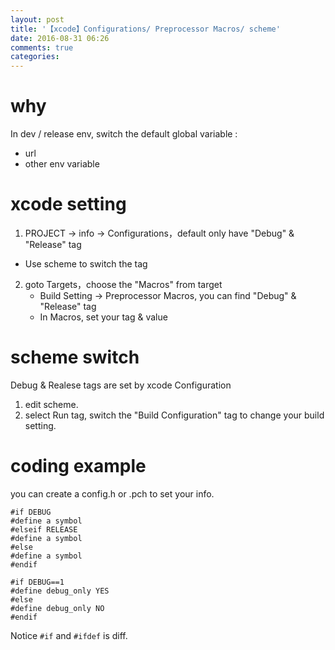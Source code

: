 ```yaml
---
layout: post
title: '【xcode】Configurations/ Preprocessor Macros/ scheme'
date: 2016-08-31 06:26
comments: true
categories: 
---
```

# why

In dev / release env, switch the default global variable : 
- url
- other env variable

# xcode setting

1. PROJECT -> info -> Configurations，default only have "Debug" & "Release" tag
  - Use scheme to switch the tag
2. goto Targets，choose the "Macros" from target
	- Build Setting -> Preprocessor Macros, you can find "Debug" & "Release" tag
	- In Macros, set your tag & value

# scheme switch

Debug & Realese tags are set by xcode Configuration

1. edit scheme.
2. select Run tag, switch the "Build Configuration" tag to change your build setting.

# coding example

you can create a config.h or .pch to set your info. 

```
#if DEBUG
#define a symbol
#elseif RELEASE
#define a symbol
#else
#define a symbol
#endif
```

```
#if DEBUG==1
#define debug_only YES
#else
#define debug_only NO
#endif
```

Notice `#if` and `#ifdef` is diff.